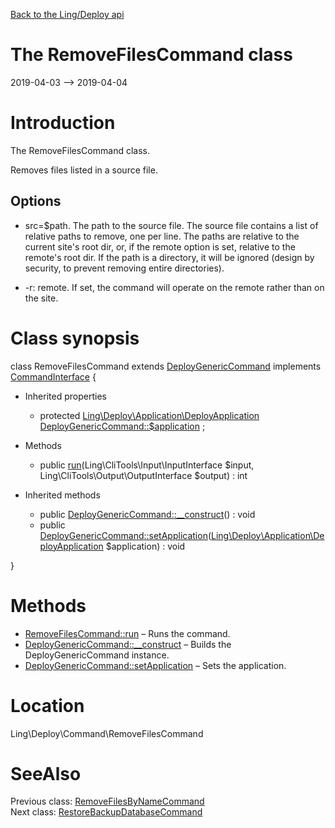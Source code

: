 [Back to the Ling/Deploy api](https://github.com/lingtalfi/Deploy/blob/master/doc/api/Ling/Deploy.md)



The RemoveFilesCommand class
================
2019-04-03 --> 2019-04-04






Introduction
============

The RemoveFilesCommand class.

Removes files listed in a source file.


Options
------------
- src=$path. The path to the source file.
The source file contains a list of relative paths to remove, one per line.
The paths are relative to the current site's root dir, or, if the remote option is set, relative to the remote's root dir.
If the path is a directory, it will be ignored (design by security, to prevent removing entire directories).


- -r: remote. If set, the command will operate on the remote rather than on the site.



Class synopsis
==============


class <span class="pl-k">RemoveFilesCommand</span> extends [DeployGenericCommand](https://github.com/lingtalfi/Deploy/blob/master/doc/api/Ling/Deploy/Command/DeployGenericCommand.md) implements [CommandInterface](https://github.com/lingtalfi/CliTools/blob/master/doc/api/Ling/CliTools/Command/CommandInterface.md) {

- Inherited properties
    - protected [Ling\Deploy\Application\DeployApplication](https://github.com/lingtalfi/Deploy/blob/master/doc/api/Ling/Deploy/Application/DeployApplication.md) [DeployGenericCommand::$application](#property-application) ;

- Methods
    - public [run](https://github.com/lingtalfi/Deploy/blob/master/doc/api/Ling/Deploy/Command/RemoveFilesCommand/run.md)(Ling\CliTools\Input\InputInterface $input, Ling\CliTools\Output\OutputInterface $output) : int

- Inherited methods
    - public [DeployGenericCommand::__construct](https://github.com/lingtalfi/Deploy/blob/master/doc/api/Ling/Deploy/Command/DeployGenericCommand/__construct.md)() : void
    - public [DeployGenericCommand::setApplication](https://github.com/lingtalfi/Deploy/blob/master/doc/api/Ling/Deploy/Command/DeployGenericCommand/setApplication.md)([Ling\Deploy\Application\DeployApplication](https://github.com/lingtalfi/Deploy/blob/master/doc/api/Ling/Deploy/Application/DeployApplication.md) $application) : void

}






Methods
==============

- [RemoveFilesCommand::run](https://github.com/lingtalfi/Deploy/blob/master/doc/api/Ling/Deploy/Command/RemoveFilesCommand/run.md) &ndash; Runs the command.
- [DeployGenericCommand::__construct](https://github.com/lingtalfi/Deploy/blob/master/doc/api/Ling/Deploy/Command/DeployGenericCommand/__construct.md) &ndash; Builds the DeployGenericCommand instance.
- [DeployGenericCommand::setApplication](https://github.com/lingtalfi/Deploy/blob/master/doc/api/Ling/Deploy/Command/DeployGenericCommand/setApplication.md) &ndash; Sets the application.





Location
=============
Ling\Deploy\Command\RemoveFilesCommand


SeeAlso
==============
Previous class: [RemoveFilesByNameCommand](https://github.com/lingtalfi/Deploy/blob/master/doc/api/Ling/Deploy/Command/RemoveFilesByNameCommand.md)<br>Next class: [RestoreBackupDatabaseCommand](https://github.com/lingtalfi/Deploy/blob/master/doc/api/Ling/Deploy/Command/RestoreBackupDatabaseCommand.md)<br>
